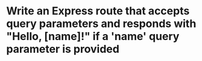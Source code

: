 # Write an Express route that accepts query parameters and responds with "Hello, [name]!" if a 'name' query parameter is provided
